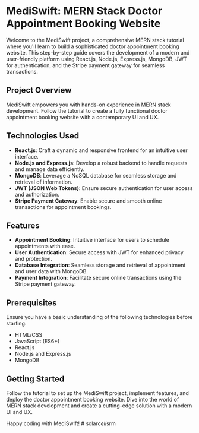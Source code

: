 # MediSwift: MERN Stack Doctor Appointment Booking Website

Welcome to the MediSwift project, a comprehensive MERN stack tutorial where you'll learn to build a sophisticated doctor appointment booking website. This step-by-step guide covers the development of a modern and user-friendly platform using React.js, Node.js, Express.js, MongoDB, JWT for authentication, and the Stripe payment gateway for seamless transactions.

## Project Overview

MediSwift empowers you with hands-on experience in MERN stack development. Follow the tutorial to create a fully functional doctor appointment booking website with a contemporary UI and UX.

## Technologies Used

- **React.js**: Craft a dynamic and responsive frontend for an intuitive user interface.
- **Node.js and Express.js**: Develop a robust backend to handle requests and manage data efficiently.
- **MongoDB**: Leverage a NoSQL database for seamless storage and retrieval of information.
- **JWT (JSON Web Tokens)**: Ensure secure authentication for user access and authorization.
- **Stripe Payment Gateway**: Enable secure and smooth online transactions for appointment bookings.

## Features

- **Appointment Booking**: Intuitive interface for users to schedule appointments with ease.
- **User Authentication**: Secure access with JWT for enhanced privacy and protection.
- **Database Integration**: Seamless storage and retrieval of appointment and user data with MongoDB.
- **Payment Integration**: Facilitate secure online transactions using the Stripe payment gateway.

## Prerequisites

Ensure you have a basic understanding of the following technologies before starting:

- HTML/CSS
- JavaScript (ES6+)
- React.js
- Node.js and Express.js
- MongoDB

## Getting Started

Follow the tutorial to set up the MediSwift project, implement features, and deploy the doctor appointment booking website. Dive into the world of MERN stack development and create a cutting-edge solution with a modern UI and UX.

Happy coding with MediSwift!
#   s o l a r _ c e l l _ s r m  
 